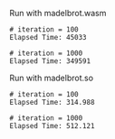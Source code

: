 
Run with madelbrot.wasm

```
# iteration = 100
Elapsed Time: 45033

# iteration = 1000
Elapsed Time: 349591
```


Run with madelbrot.so

```
# iteration = 100
Elapsed Time: 314.988

# iteration = 1000
Elapsed Time: 512.121
```

